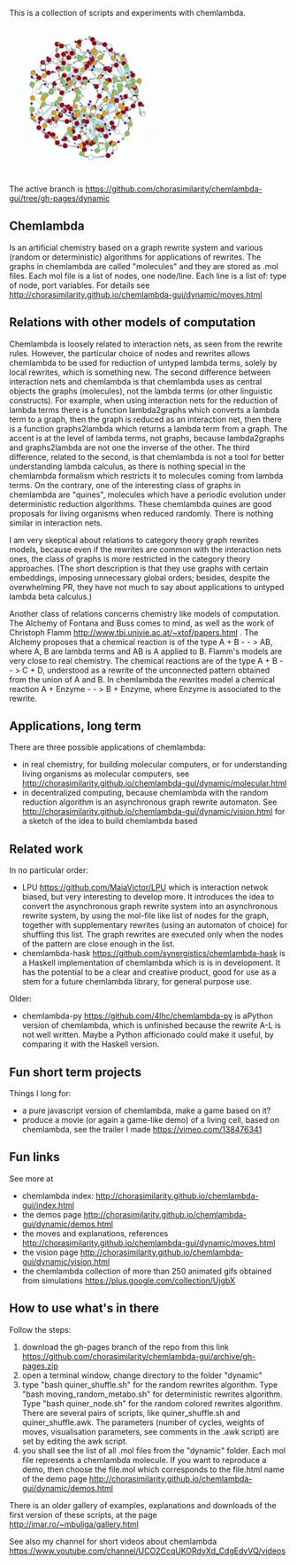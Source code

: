 This is a collection of scripts and experiments with chemlambda. 

![alt tag](20_20_hyb.gif)


The active branch is https://github.com/chorasimilarity/chemlambda-gui/tree/gh-pages/dynamic

## Chemlambda

Is an artificial chemistry based on a graph rewrite system and various (random or deterministic) algorithms for applications of rewrites. The graphs in chemlambda are called "molecules" and they are stored as .mol files. Each mol file is a list of nodes, one node/line. Each line is a list of: type of node, port variables. For details see http://chorasimilarity.github.io/chemlambda-gui/dynamic/moves.html 

## Relations with other models of computation

Chemlambda is loosely related to interaction nets, as seen from the rewrite rules. However, the particular choice of nodes and rewrites allows chemlambda to be used for reduction of untyped lambda terms,  solely by local rewrites, which is something new. The second difference between interaction nets and chemlambda is that chemlambda uses as central objects the graphs (molecules), not the lambda terms (or other linguistic constructs). For example, when using interaction nets for the reduction of lambda terms there is a function lambda2graphs which converts a lambda term to a graph, then the graph is reduced as an interaction net, then there is a function graphs2lambda which returns a lambda term from a graph. The accent is at the level of lambda terms, not graphs, because lambda2graphs and graphs2lambda are not one the inverse of the other. The third difference, related to the second, is that chemlambda is not a tool for better understanding lambda calculus, as there is nothing special in the chemlambda formalism which restricts it to molecules coming from lambda terms. On the contrary, one of the interesting class of graphs in chemlambda are "quines", molecules which have a periodic evolution under deterministic reduction algorithms. These chemlambda quines are good proposals for living organisms when reduced randomly. There is nothing similar in interaction nets. 

I am very skeptical about relations to category theory graph rewrites models, because even if the rewrites are common with the interaction nets ones, the class of graphs is more restricted in the category theory approaches. (The short description is that they use graphs with certain embeddings, imposing unnecessary global orders; besides, despite the overwhelming PR, they have not much to say about applications to untyped lambda beta calculus.) 

Another class of relations concerns chemistry like models of computation. The Alchemy of Fontana and Buss comes to mind, as well as the work of Christoph Flamm http://www.tbi.univie.ac.at/~xtof/papers.html . The Alchemy proposes that a chemical reaction is of the type A + B - - > AB, where A, B are lambda terms and AB is A applied to B. Flamm's models are very close to real chemistry. The chemical reactions are of the type A + B - - > C + D, understood as a rewrite of the unconnected pattern obtained from the union of A and B. In chemlambda the rewrites model a chemical reaction A + Enzyme - - > B  + Enzyme, where Enzyme is associated to the rewrite. 

## Applications, long term

There are three possible applications of chemlambda: 
- in real chemistry, for building molecular computers, or for understanding living organisms as molecular computers, see http://chorasimilarity.github.io/chemlambda-gui/dynamic/molecular.html 
- in decentralized computing, because chemlambda with the random reduction algorithm is an asynchronous graph rewrite automaton. See http://chorasimilarity.github.io/chemlambda-gui/dynamic/vision.html for a sketch of the idea to build chemlambda based 


## Related work


In no particular order:
- LPU https://github.com/MaiaVictor/LPU which is interaction netwok biased, but very interesting to develop more. It introduces the idea to convert the asynchronous graph rewrite system into an asynchronous rewrite system, by using the mol-file like list of nodes for the graph, together with supplementary rewrites (using an automaton of choice) for shuffling this list. The graph rewrites are executed only when the nodes of the pattern are close enough in the list. 
- chemlambda-hask https://github.com/synergistics/chemlambda-hask is a Haskell implementation of chemlambda which is is in development. It has the potential to be a clear and creative product, good for use as a stem for a future chemlambda library, for general purpose use.

Older: 
-  chemlambda-py https://github.com/4lhc/chemlambda-py is aPython version of chemlambda, which is unfinished because the rewrite A-L is not well written. Maybe a Python afficionado could make it useful, by comparing it with the Haskell version. 

## Fun short term projects

Things I long for: 
- a pure javascript version of chemlambda, make a game based on it? 
- produce a movie (or again a game-like demo) of a living cell, based on chemlambda, see the trailer I made https://vimeo.com/138476341 

## Fun links

See more at
- chemlambda index: http://chorasimilarity.github.io/chemlambda-gui/index.html
- the demos page http://chorasimilarity.github.io/chemlambda-gui/dynamic/demos.html
- the moves and explanations, references http://chorasimilarity.github.io/chemlambda-gui/dynamic/moves.html
- the vision page http://chorasimilarity.github.io/chemlambda-gui/dynamic/vision.html
- the chemlambda collection of more than 250 animated gifs obtained from simulations https://plus.google.com/collection/UjgbX

## How to use what's in there

Follow the steps: 
1. download the gh-pages branch of the repo from this link https://github.com/chorasimilarity/chemlambda-gui/archive/gh-pages.zip
2. open a terminal window, change directory to the folder "dynamic"
3. type "bash quiner_shuffle.sh" for the random rewrites algorithm. Type "bash moving_random_metabo.sh" for deterministic rewrites algorithm. Type "bash quiner_node.sh" for the random colored rewrites algorithm. There are several pairs of scripts, like quiner_shuffle.sh and quiner_shuffle.awk. The parameters (number of cycles, weights of moves, visualisation parameters, see comments in the .awk script) are set by editing the awk script. 
4. you shall see the list of all .mol files from the "dynamic" folder. Each mol file represents a chemlambda molecule. If you want to reproduce a demo, then choose the file.mol which corresponds to the file.html name of the demo page http://chorasimilarity.github.io/chemlambda-gui/dynamic/demos.html 


There is an older gallery of examples, explanations and downloads of the first version of these scripts, at the page http://imar.ro/~mbuliga/gallery.html

See also my channel for short videos about chemlambda https://www.youtube.com/channel/UCO2CcqUKORdyXd_CdgEdvVQ/videos
